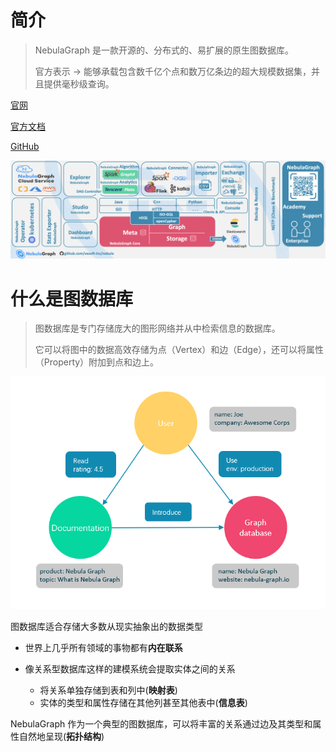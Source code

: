 # 简介

> NebulaGraph 是一款开源的、分布式的、易扩展的原生图数据库。
>
> 官方表示 -> 能够承载包含数千亿个点和数万亿条边的超大规模数据集，并且提供毫秒级查询。



[官网](https://www.vesoft.com/)

[官方文档](https://docs.nebula-graph.com.cn/)

[GitHub](https://github.com/vesoft-inc/nebula)

![NebulaGraph 鸟瞰图](../../picture/architecture_map_2022-08-08_17-37-15.png)

# 什么是图数据库

> 图数据库是专门存储庞大的图形网络并从中检索信息的数据库。
>
> 它可以将图中的数据高效存储为点（Vertex）和边（Edge），还可以将属性（Property）附加到点和边上。

![What is a graph database](../../picture/what-is-a-graph-database.png)

图数据库适合存储大多数从现实抽象出的数据类型

- 世界上几乎所有领域的事物都有**内在联系**

- 像关系型数据库这样的建模系统会提取实体之间的关系
    - 将关系单独存储到表和列中(**映射表**)
    - 实体的类型和属性存储在其他列甚至其他表中(**信息表**)

NebulaGraph 作为一个典型的图数据库，可以将丰富的关系通过边及其类型和属性自然地呈现(**拓扑结构**)




